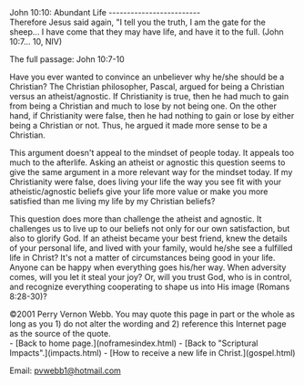  <head> <title>(PVW) John 10:10: Abundant Life</title> <meta content="IE=9" http-equiv="X-UA-Compatible"></meta> <link href="css/page_style.css" rel="stylesheet" type="text/css"></link> </head><body><div class="page_style"> John 10:10: Abundant Life
-------------------------

<div class="p">Therefore Jesus said again, "I tell you the truth, I am the gate for the sheep... I have come that they may have life, and have it to the full. (John 10:7... 10, NIV)

 The full passage: John 10:7-10</div>Have you ever wanted to convince an unbeliever why he/she should be a Christian? The Christian philosopher, Pascal, argued for being a Christian versus an atheist/agnostic. If Christianity is true, then he had much to gain from being a Christian and much to lose by not being one. On the other hand, if Christianity were false, then he had nothing to gain or lose by either being a Christian or not. Thus, he argued it made more sense to be a Christian.

This argument doesn't appeal to the mindset of people today. It appeals too much to the afterlife. Asking an atheist or agnostic this question seems to give the same argument in a more relevant way for the mindset today. If my Christianity were false, does living your life the way you see fit with your atheistic/agnostic beliefs give your life more value or make you more satisfied than me living my life by my Christian beliefs?

This question does more than challenge the atheist and agnostic. It challenges us to live up to our beliefs not only for our own satisfaction, but also to glorify God. If an atheist became your best friend, knew the details of your personal life, and lived with your family, would he/she see a fulfilled life in Christ? It's not a matter of circumstances being good in your life. Anyone can be happy when everything goes his/her way. When adversity comes, will you let it steal your joy? Or, will you trust God, who is in control, and recognize everything cooperating to shape us into His image (Romans 8:28-30)?

<div class="copy">©2001 Perry Vernon Webb. You may quote this page in part or the whole as long as you
 1) do not alter the wording and
 2) reference this Internet page as the source of the quote.</div>  </div>- [Back to home page.](noframesindex.html)
- [Back to "Scriptural Impacts".](impacts.html)
- [How to receive a new life in Christ.](gospel.html)

Email: [pvwebb1@hotmail.com](mailto:pvwebb1@hotmail.com)

